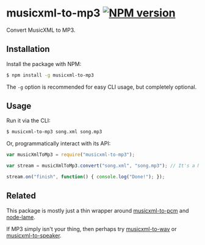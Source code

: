 # musicxml-to-mp3 [![NPM version](http://img.shields.io/npm/v/musicxml-to-mp3.svg?style=flat-square)](https://www.npmjs.org/package/musicxml-to-mp3)

Convert MusicXML to MP3.

## Installation

Install the package with NPM:

```bash
$ npm install -g musicxml-to-mp3
```

The `-g` option is recommended for easy CLI usage, but completely optional.

## Usage

Run it via the CLI:

```bash
$ musicxml-to-mp3 song.xml song.mp3
```

Or, programmatically interact with its API:

```javascript
var musicXmlToMp3 = require("musicxml-to-mp3");

var stream = musicXmlToMp3.convert("song.xml", "song.mp3"); // It's a Node.js stream!

stream.on("finish", function() { console.log("Done!"); });
```

## Related

This package is mostly just a thin wrapper around [musicxml-to-pcm](https://github.com/lukehorvat/musicxml-to-pcm) and [node-lame](https://github.com/TooTallNate/node-lame).

If MP3 simply isn't your thing, then perhaps try [musicxml-to-wav](https://github.com/lukehorvat/musicxml-to-wav) or [musicxml-to-speaker](https://github.com/lukehorvat/musicxml-to-speaker).
